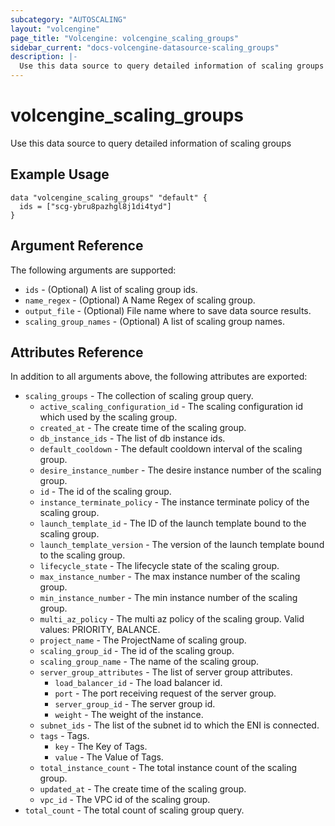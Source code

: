 ```yaml
---
subcategory: "AUTOSCALING"
layout: "volcengine"
page_title: "Volcengine: volcengine_scaling_groups"
sidebar_current: "docs-volcengine-datasource-scaling_groups"
description: |-
  Use this data source to query detailed information of scaling groups
---
```

# volcengine_scaling_groups
Use this data source to query detailed information of scaling groups
## Example Usage
```hcl
data "volcengine_scaling_groups" "default" {
  ids = ["scg-ybru8pazhgl8j1di4tyd"]
}
```
## Argument Reference
The following arguments are supported:
* `ids` - (Optional) A list of scaling group ids.
* `name_regex` - (Optional) A Name Regex of scaling group.
* `output_file` - (Optional) File name where to save data source results.
* `scaling_group_names` - (Optional) A list of scaling group names.

## Attributes Reference
In addition to all arguments above, the following attributes are exported:
* `scaling_groups` - The collection of scaling group query.
    * `active_scaling_configuration_id` - The scaling configuration id which used by the scaling group.
    * `created_at` - The create time of the scaling group.
    * `db_instance_ids` - The list of db instance ids.
    * `default_cooldown` - The default cooldown interval of the scaling group.
    * `desire_instance_number` - The desire instance number of the scaling group.
    * `id` - The id of the scaling group.
    * `instance_terminate_policy` - The instance terminate policy of the scaling group.
    * `launch_template_id` - The ID of the launch template bound to the scaling group.
    * `launch_template_version` - The version of the launch template bound to the scaling group.
    * `lifecycle_state` - The lifecycle state of the scaling group.
    * `max_instance_number` - The max instance number of the scaling group.
    * `min_instance_number` - The min instance number of the scaling group.
    * `multi_az_policy` - The multi az policy of the scaling group. Valid values: PRIORITY, BALANCE.
    * `project_name` - The ProjectName of scaling group.
    * `scaling_group_id` - The id of the scaling group.
    * `scaling_group_name` - The name of the scaling group.
    * `server_group_attributes` - The list of server group attributes.
        * `load_balancer_id` - The load balancer id.
        * `port` - The port receiving request of the server group.
        * `server_group_id` - The server group id.
        * `weight` - The weight of the instance.
    * `subnet_ids` - The list of the subnet id to which the ENI is connected.
    * `tags` - Tags.
        * `key` - The Key of Tags.
        * `value` - The Value of Tags.
    * `total_instance_count` - The total instance count of the scaling group.
    * `updated_at` - The create time of the scaling group.
    * `vpc_id` - The VPC id of the scaling group.
* `total_count` - The total count of scaling group query.


